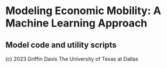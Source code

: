 # Modeling Economic Mobility: A Machine Learning Approach
## Model code and utility scripts

(c) 2023 Griffin Davis
The University of Texas at Dallas
